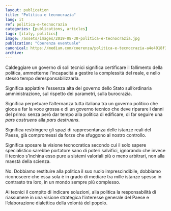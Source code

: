 ```yaml
---
layout: publication
title: "Politica e tecnocrazia"
lang: it
ref: politica-e-tecnocrazia
categories: [publications, articles]
tags: [italy, politics]
image: /assets/images/2019-08-30-politica-e-tecnocrazia.jpg
publication: "Coerenza eventuale"
canonical: https://medium.com/coerenza/politica-e-tecnocrazia-a4e4018f3ad9
archive:
---
```


Caldeggiare un governo di soli tecnici significa certificare il fallimento della politica, ammetterne l’incapacità a gestire la complessità del reale, e nello stesso tempo deresponsabilizzarla.

Significa appiattire l’essenza alta del governo dello Stato sull’ordinaria amministrazione, sul rispetto dei parametri, sulla burocrazia.

Significa perpetuare l’alternanza tutta italiana tra un governo politico che gioca a far la voce grossa e di un governo tecnico che deve riparare i danni del primo: senza però dar tempo alla politica di edificare, di far seguire una *pars costruens* alla *pars destruens*.

Significa restringere gli spazi di rappresentanza delle istanze reali del Paese, già compromessi da forze che sfuggono al nostro controllo.

Significa sposare la visione tecnocratica secondo cui il solo sapere specialistico sarebbe portatore sano di poteri salvifici, ignorando che invece il tecnico s’inchina esso pure a sistemi valoriali più o meno arbitrari, non alla maestà della scienza.

No. Dobbiamo restituire alla politica il suo ruolo imprescindibile, dobbiamo riconoscere che essa sola è in grado di mediare tra mille istanze spesso in contrasto tra loro, in un mondo sempre più complesso.

Ai tecnici il compito di indicare soluzioni, alla politica la responsabilità di riassumere in una visione strategica l’interesse generale del Paese e l’elaborazione dialettica della volontà del popolo.
